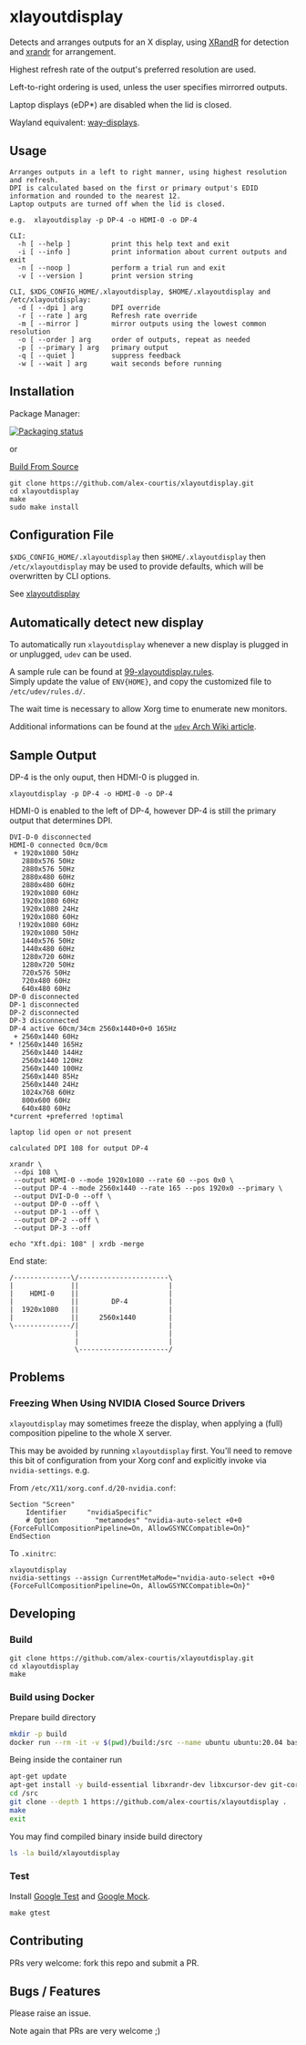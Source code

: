 # xlayoutdisplay

Detects and arranges outputs for an X display, using [XRandR](https://www.x.org/wiki/Projects/XRandR/) for detection and [xrandr](https://wiki.archlinux.org/index.php/xrandr) for arrangement.

Highest refresh rate of the output's preferred resolution are used.

Left-to-right ordering is used, unless the user specifies mirrorred outputs.

Laptop displays (eDP*) are disabled when the lid is closed.

Wayland equivalent: [way-displays](https://github.com/alex-courtis/way-displays).

## Usage

```
Arranges outputs in a left to right manner, using highest resolution and refresh.
DPI is calculated based on the first or primary output's EDID information and rounded to the nearest 12.
Laptop outputs are turned off when the lid is closed.

e.g.  xlayoutdisplay -p DP-4 -o HDMI-0 -o DP-4

CLI:
  -h [ --help ]          print this help text and exit
  -i [ --info ]          print information about current outputs and exit
  -n [ --noop ]          perform a trial run and exit
  -v [ --version ]       print version string

CLI, $XDG_CONFIG_HOME/.xlayoutdisplay, $HOME/.xlayoutdisplay and /etc/xlayoutdisplay:
  -d [ --dpi ] arg       DPI override
  -r [ --rate ] arg      Refresh rate override
  -m [ --mirror ]        mirror outputs using the lowest common resolution
  -o [ --order ] arg     order of outputs, repeat as needed
  -p [ --primary ] arg   primary output
  -q [ --quiet ]         suppress feedback
  -w [ --wait ] arg      wait seconds before running
```

## Installation

Package Manager:

[![Packaging status](https://repology.org/badge/vertical-allrepos/xlayoutdisplay.svg)](https://repology.org/project/xlayoutdisplay/versions)

or

[Build From Source](#build)
```
git clone https://github.com/alex-courtis/xlayoutdisplay.git
cd xlayoutdisplay
make
sudo make install
```

## Configuration File

`$XDG_CONFIG_HOME/.xlayoutdisplay` then `$HOME/.xlayoutdisplay` then `/etc/xlayoutdisplay` may be used to provide defaults, which will be overwritten by CLI options.

See [xlayoutdisplay](.xlayoutdisplay)

## Automatically detect new display

To automatically run `xlayoutdisplay` whenever a new display is plugged in or unplugged, `udev` can be used.    

A sample rule can be found at [99-xlayoutdisplay.rules](99-xlayoutdisplay.rules).    
Simply update the value of `ENV{HOME}`, and copy the customized file to `/etc/udev/rules.d/`.    

The wait time is necessary to allow Xorg time to enumerate new monitors.

Additional informations can be found at the [`udev` Arch Wiki article](https://wiki.archlinux.org/title/Udev#Execute_when_HDMI_cable_is_plugged_in_or_unplugged).

## Sample Output

DP-4 is the only ouput, then HDMI-0 is plugged in.

`xlayoutdisplay -p DP-4 -o HDMI-0 -o DP-4`

HDMI-0 is enabled to the left of DP-4, however DP-4 is still the primary output that determines DPI.

```
DVI-D-0 disconnected
HDMI-0 connected 0cm/0cm
 + 1920x1080 50Hz
   2880x576 50Hz
   2880x576 50Hz
   2880x480 60Hz
   2880x480 60Hz
   1920x1080 60Hz
   1920x1080 60Hz
   1920x1080 24Hz
   1920x1080 60Hz
  !1920x1080 60Hz
   1920x1080 50Hz
   1440x576 50Hz
   1440x480 60Hz
   1280x720 60Hz
   1280x720 50Hz
   720x576 50Hz
   720x480 60Hz
   640x480 60Hz
DP-0 disconnected
DP-1 disconnected
DP-2 disconnected
DP-3 disconnected
DP-4 active 60cm/34cm 2560x1440+0+0 165Hz
 + 2560x1440 60Hz
* !2560x1440 165Hz
   2560x1440 144Hz
   2560x1440 120Hz
   2560x1440 100Hz
   2560x1440 85Hz
   2560x1440 24Hz
   1024x768 60Hz
   800x600 60Hz
   640x480 60Hz
*current +preferred !optimal

laptop lid open or not present

calculated DPI 108 for output DP-4

xrandr \
 --dpi 108 \
 --output HDMI-0 --mode 1920x1080 --rate 60 --pos 0x0 \
 --output DP-4 --mode 2560x1440 --rate 165 --pos 1920x0 --primary \
 --output DVI-D-0 --off \
 --output DP-0 --off \
 --output DP-1 --off \
 --output DP-2 --off \
 --output DP-3 --off
 
echo "Xft.dpi: 108" | xrdb -merge
```

End state:
```
/--------------\/----------------------\
|              ||                      |
|    HDMI-0    ||                      |
|              ||        DP-4          |
|  1920x1080   ||                      |
|              ||     2560x1440        |
\--------------/|                      |
                |                      |
                |                      |
                \----------------------/
```

## Problems

### Freezing When Using NVIDIA Closed Source Drivers

`xlayoutdisplay` may sometimes freeze the display, when applying a (full) composition pipeline to the whole X server.

This may be avoided by running `xlayoutdisplay` first. You'll need to remove this bit of configuration from your Xorg conf and explicitly invoke via `nvidia-settings`. e.g.

From `/etc/X11/xorg.conf.d/20-nvidia.conf`:
```
Section "Screen"
    Identifier     "nvidiaSpecific"
    # Option         "metamodes" "nvidia-auto-select +0+0 {ForceFullCompositionPipeline=On, AllowGSYNCCompatible=On}"
EndSection
```

To `.xinitrc`:
```
xlayoutdisplay
nvidia-settings --assign CurrentMetaMode="nvidia-auto-select +0+0 {ForceFullCompositionPipeline=On, AllowGSYNCCompatible=On}"
```

## Developing

### Build

```
git clone https://github.com/alex-courtis/xlayoutdisplay.git
cd xlayoutdisplay
make
```

### Build using Docker

Prepare build directory

```bash
mkdir -p build
docker run --rm -it -v $(pwd)/build:/src --name ubuntu ubuntu:20.04 bash
```

Being inside the container run

```bash
apt-get update
apt-get install -y build-essential libxrandr-dev libxcursor-dev git-core
cd /src
git clone --depth 1 https://github.com/alex-courtis/xlayoutdisplay .
make
exit
```

You may find compiled binary inside build directory

```bash
ls -la build/xlayoutdisplay
```

### Test

Install [Google Test](https://github.com/google/googletest) and [Google Mock](https://github.com/google/googlemock).

```
make gtest
```

## Contributing

PRs very welcome: fork this repo and submit a PR.

## Bugs / Features

Please raise an issue.

Note again that PRs are very welcome ;)
